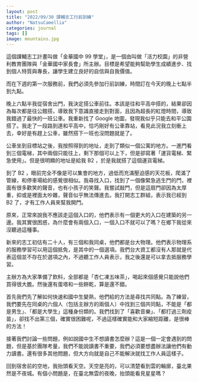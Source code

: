 ```yaml
---
layout: post
title: "2022/09/30 課輔志工行前訓練"
author: "NatsuCamellia"
categories: journal
tags: []
image: mountains.jpg
---
```


這個課輔志工計畫叫做「金華國中 99 學堂」，是一個由叫做「活力校園」的非營利教育團隊與「金華國中家長會」所主辦。目標是希望能夠幫助學生成績進步、找到個人特質與專長，讓學生建立良好的自信與自我價值。

而在下週的第一次服務前，我們必須先參加行前訓練，時間訂在今天的晚上七點半到九點。

晚上六點半我從宿舍出門，我決定搭公車前往。本該是往和平高中搭的，結果卻因為每次都是往公館搭，導致我下意識直接走到對面，且因為超長的紅燈時間，導致我錯過了最快的一班公車。我重新找了 Google 地圖，發現我似乎只能去和平公園搭了。我走了一段路到達和平高中，恰巧剛好有公車靠站，看見此況我立刻衝上去，幸好是有趕上公車，雖然搭下一班也沒問題就是了。

公車坐到目標站之後，我按照得到的地址，走到了類似一個公寓的地方。一進門看到三個電梯，其中兩個只能往上，剩下那個可以上下，但是卻寫著「運貨電梯、緊急使用」。但是很明顯的地址是給我 B2 ，於是我就搭了這個運貨電梯。

到了 B2 ，眼前完全不像是可以集會的地方，過低而充滿壓迫感的天花板，爬滿了管線，和停車場給的感覺很相似。我尋找入口，找到了一個像緊急逃生門的門，裡面有很多歡笑的聲音，也有小孩子的笑聲。我嘗試敲門，但是這扇門卻因為太厚重，抑或是裡面太吵雜，聲音似乎無法傳進去。我打開志工群組，表示我已經到 B2 了，才有工作人員來幫我開門。

原來，正常來說我不應該走這個入口的，他們表示有一個更大的入口在建築的另一邊。我其實很困惑，為什麼會有兩個入口，一個入口不就可以了嗎？在鄉下我從來沒聽過這種事。

新來的志工初估有二十人，有三個和我同桌，他們都是台大物理。他們表示物理系的服務學習可以用這個抵免，是其中的一個選項。我們台大資工都沒有人那就是代表這個並不存在於選項之內，不過聽工作人員表示，我之後還是可以拿去抵服務學習。

主辦方為大家準備了飲料，全部都是「杏仁凍五味茶」，喝起來個感覺只能說他們買得很大膽。然後還有蛋塔和一些餅乾，算是還不錯。

首先我們先了解如何快速和國中生變熟，他們給的方法是尋找共同點。為了練習，我們要先在同桌的六個人（包括主辦方的兩個人）中找到三個共同點，不能是「都是男生」、「都是大學生」這種身份類的。我們找到了「喜歡音樂」、「都打過三劑疫苗」，卻找不出第三個，確實很困難呢，不過這樣確實能和大家縮短距離，是很棒的方法！

接著我們討論一些問題，例如說國中生不想讀書怎麼辦？這是一個一定會遇到的問題，但是基於團隊考量，我們不能說讀書不重要，我們必須要想盡辦法讓他們有動力讀書。還有很多其他問題，但大方向就是自己不能解決就找工作人員這樣子。

回到宿舍前的空地，我抬頭看天空。天空是亮的，可以清楚看到雲的輪廓，臺北果然是不夜城。有個小問題是，在臺北無雲的夜晚，抬頭能看見星星嗎？